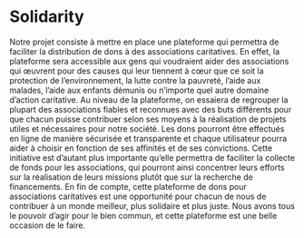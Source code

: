 # Solidarity

  Notre projet consiste à mettre en place une plateforme qui permettra de faciliter la distribution de dons à des associations caritatives. En effet, la plateforme sera accessible aux gens qui voudraient aider des associations qui œuvrent pour des causes qui leur tiennent à cœur que ce soit la protection de l’environnement, la lutte contre la pauvreté, l’aide aux malades, l’aide aux enfants démunis ou n’importe quel autre domaine d’action caritative. 
  Au niveau de la plateforme, on essaiera de regrouper la plupart des associations fiables et reconnues avec des buts différents pour que chacun puisse contribuer selon ses moyens à la réalisation de projets utiles et nécessaires pour notre société. Les dons pourront être effectués en ligne de manière sécurisée et transparente et chaque utilisateur pourra aider à choisir en fonction de ses affinités et de ses convictions. 
  Cette initiative est d’autant plus importante qu’elle permettra de faciliter la collecte de fonds pour les associations, qui pourront ainsi concentrer leurs efforts sur la réalisation de leurs missions plutôt que sur la recherche de financements.
En fin de compte, cette plateforme de dons pour associations caritatives est une opportunité pour chacun de nous de contribuer à un monde meilleur, plus solidaire et plus juste. Nous avons tous le pouvoir d’agir pour le bien commun, et cette plateforme est une belle occasion de le faire.
